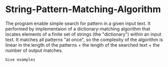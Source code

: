 # String-Pattern-Matching-Algorithm

The program enable simple search for pattern in a given input text. It performed by implementaion of a dictionary-matching algorithm that locates elements of a finite set of strings (the "dictionary") within an input text. It matches all patterns "at once", so the complexity of the algorithm is linear in the length of the patterns + the length of the searched text + the number of output matches.

```
Give examples
```
